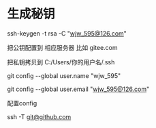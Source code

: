 # 生成秘钥

ssh-keygen -t rsa -C "wjw_595@126.com"

把公钥配置到 相应服务器 比如 gitee.com

把私钥拷贝到 C:/Users/你的用户名/.ssh

 git config --global user.name "wjw_595"

   git config --global user.email "wjw_595@126.com"



配置config

ssh -T git@github.com
